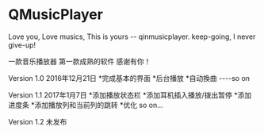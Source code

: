 # QMusicPlayer
Love you, Love musics, This is yours -- qinmusicplayer. keep-going, I never give-up!

一款音乐播放器
第一款成熟的软件
感谢有你！


Version 1.0   2016年12月21日
*完成基本的界面
*后台播放
*自动換曲
----so on

Version 1.1   2017年1月7日
*添加播放状态栏
*添加耳机插入播放/拨出暂停
*添加进度条
*添加播放列和当前列的跳转
*优化 so on...

Version 1.2  未发布
